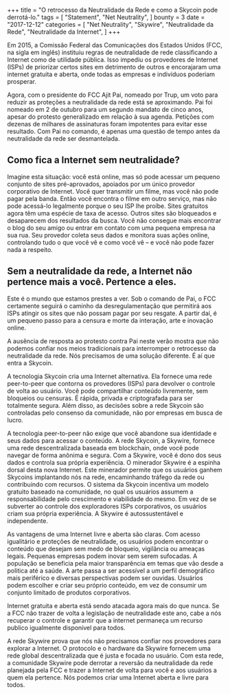 +++
title = "O retrocesso da Neutralidade da Rede e como a Skycoin pode derrotá-lo."
tags = [
    "Statement",
    "Net Neutrality",
]
bounty = 3
date = "2017-12-12"
categories = [
    "Net Neutrality",
    "Skywire",
    "Neutralidade da Rede",
    "Neutralidade da Internet",
]
+++

Em 2015, a Comissão Federal das Comunicações dos Estados Unidos (FCC, na sigla em inglês) instituiu regras de neutralidade de rede classificando a Internet como de utilidade pública. Isso impediu os provedores de Internet (ISPs) de priorizar certos sites em detrimento de outros e encorajaram uma internet gratuita e aberta, onde todas as empresas e indivíduos poderiam prosperar. 

Agora, com o presidente do FCC Ajit Pai, nomeado por Trup, um voto para reduzir as proteções a neutralidade da rede está se aproximando. Pai foi nomeado em 2 de outubro para um segundo mandato de cinco anos, apesar do protesto generalizado em relação à sua agenda. Petições com dezenas de milhares de assinaturas foram impotentes para evitar esse resultado. Com Pai no comando, é apenas uma questão de tempo antes da neutralidade da rede ser desmantelada.

## Como fica a Internet sem neutralidade?

Imagine esta situação: você está online, mas só pode acessar um pequeno conjunto de sites pré-aprovados, apoiados por um único provedor corporativo de Internet. Você quer transmitir um filme, mas você não pode pagar pela banda. Então você encontra o filme em outro serviço, mas não pode acessá-lo legalmente porque o seu ISP lhe proíbe. Sites gratuitos agora têm uma espécie de taxa de acesso. Outros sites são bloqueados e desaparecem dos resultados da busca. Você não consegue mais encontrar o blog do seu amigo ou entrar em contato com uma pequena empresa na sua rua. Seu provedor coleta seus dados e monitora suas ações online, controlando tudo o que você vê e como você vê – e você não pode fazer nada a respeito.

## Sem a neutralidade da rede, a Internet não pertence mais a você. Pertence a eles.

Este é o mundo que estamos prestes a ver. Sob o comando de Pai, o FCC certamente seguirá o caminho da desregulamentação que permitirá aos ISPs atingir os sites que não possam pagar por seu resgate. A partir daí, é um pequeno passo para a censura e morte da interação, arte e inovação online.

A ausência de resposta ao protesto contra Pai neste verão mostra que não podemos confiar nos meios tradicionais para interromper o retrocesso da neutralidade da rede. Nós precisamos de uma solução diferente. É aí que entra a Skycoin.

A tecnologia Skycoin cria uma Internet alternativa. Ela fornece uma rede peer-to-peer que contorna os provedores (ISPs) para devolver o controle de volta ao usuário. Você pode compartilhar conteúdo livremente, sem bloqueios ou censuras. É rápida, privada e criptografada para ser totalmente segura. Além disso, as decisões sobre a rede Skycoin são controladas pelo consenso da comunidade, não por empresas em busca de lucro.

A tecnologia peer-to-peer não exige que você abandone sua identidade e seus dados para acessar o conteúdo. A rede Skycoin, a Skywire, fornece uma rede descentralizada baseada em blockchain, onde você pode navegar de forma anônima e segura. Com a Skywire, você é dono dos seus dados e controla sua própria experiência. 
O minerador Skywire é a espinha dorsal desta nova Internet. Este minerador permite que os usuários ganhem Skycoins implantando nós na rede, encaminhando tráfego da rede ou contribuindo com recursos. O sistema da Skycoin incentiva um modelo gratuito baseado na comunidade, no qual os usuários assumem a responsabilidade pelo crescimento e viabilidade do mesmo. Em vez de se subverter ao controle dos exploradores ISPs corporativos, os usuários criam sua própria experiência. A Skywire é autossustentável e independente.


As vantagens de uma Internet livre e aberta são claras. Com acesso igualitário e proteções de neutralidade, os usuários podem encontrar o conteúdo que desejam sem medo de bloqueio, vigilância ou ameaças legais. Pequenas empresas podem inovar sem serem sufocadas. A população se beneficia pela maior transparência em temas que vão desde a politica até a saúde. A arte passa a ser acessível a um perfil demográfico mais periférico e diversas perspectivas podem ser ouvidas. Usuários podem escolher e criar seu próprio conteúdo, em vez de consumir um conjunto limitado de produtos corporativos. 


Internet gratuita e aberta está sendo atacada agora mais do que nunca. Se a FCC não trazer de volta a legislação de neutralidade este ano, cabe a nós recuperar o controle e garantir que a internet permaneça um recurso publico igualmente disponível para todos.


A rede Skywire prova que nós não precisamos confiar nos provedores para explorar a Internet. O protocolo e o hardware da Skywire fornecem uma rede global descentralizada que é justa e focada no usuário. Com esta rede, a comunidade Skywire pode derrotar a reversão da neutralidade da rede planejada pela FCC e trazer a Internet de volta para você e aos usuários a quem ela pertence. Nós podemos criar uma Internet aberta e livre para todos.

